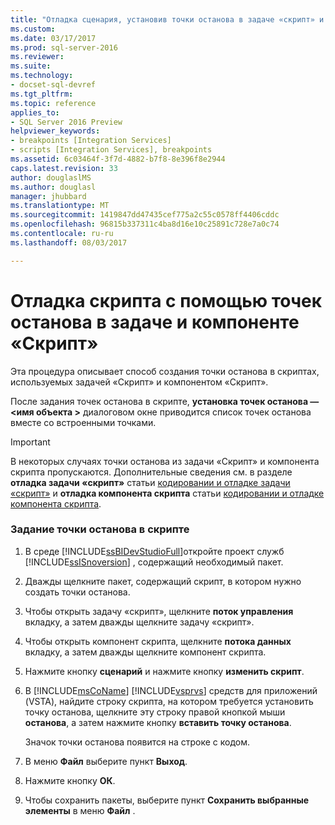 ```yaml
---
title: "Отладка сценария, установив точки останова в задаче «скрипт» и компоненте скрипта | Документы Microsoft"
ms.custom: 
ms.date: 03/17/2017
ms.prod: sql-server-2016
ms.reviewer: 
ms.suite: 
ms.technology:
- docset-sql-devref
ms.tgt_pltfrm: 
ms.topic: reference
applies_to:
- SQL Server 2016 Preview
helpviewer_keywords:
- breakpoints [Integration Services]
- scripts [Integration Services], breakpoints
ms.assetid: 6c03464f-3f7d-4882-b7f8-8e396f8e2944
caps.latest.revision: 33
author: douglaslMS
ms.author: douglasl
manager: jhubbard
ms.translationtype: MT
ms.sourcegitcommit: 1419847dd47435cef775a2c55c0578ff4406cddc
ms.openlocfilehash: 96815b337311c4ba8d16e10c25891c728e7a0c74
ms.contentlocale: ru-ru
ms.lasthandoff: 08/03/2017

---
```

# <a name="debug-a-script-by-setting-breakpoints-in-a-script-task-and-script-component"></a>Отладка скрипта с помощью точек останова в задаче и компоненте «Скрипт»
  Эта процедура описывает способ создания точки останова в скриптах, используемых задачей «Скрипт» и компонентом «Скрипт».  
  
 После задания точек останова в скрипте, **установка точек останова — \<имя объекта >** диалоговом окне приводится список точек останова вместе со встроенными точками.  
  
> [!IMPORTANT]  
>  В некоторых случаях точки останова из задачи «Скрипт» и компонента скрипта пропускаются. Дополнительные сведения см. в разделе **отладка задачи «скрипт»** статьи [кодировании и отладке задачи «скрипт»](../../integration-services/extending-packages-scripting/task/coding-and-debugging-the-script-task.md) и **отладка компонента скрипта** статьи [кодировании и отладке компонента скрипта](../../integration-services/extending-packages-scripting/data-flow-script-component/coding-and-debugging-the-script-component.md).  
  
### <a name="to-set-a-breakpoint-in-script"></a>Задание точки останова в скрипте  
  
1.  В среде [!INCLUDE[ssBIDevStudioFull](../../includes/ssbidevstudiofull-md.md)]откройте проект служб [!INCLUDE[ssISnoversion](../../includes/ssisnoversion-md.md)] , содержащий необходимый пакет.  
  
2.  Дважды щелкните пакет, содержащий скрипт, в котором нужно создать точки останова.  
  
3.  Чтобы открыть задачу «скрипт», щелкните **поток управления** вкладку, а затем дважды щелкните задачу «скрипт».  
  
4.  Чтобы открыть компонент скрипта, щелкните **потока данных** вкладку, а затем дважды щелкните компонент скрипта.  
  
5.  Нажмите кнопку **сценарий** и нажмите кнопку **изменить скрипт**.  
  
6.  В [!INCLUDE[msCoName](../../includes/msconame-md.md)] [!INCLUDE[vsprvs](../../includes/vsprvs-md.md)] средств для приложений (VSTA), найдите строку скрипта, на котором требуется установить точку останова, щелкните эту строку правой кнопкой мыши **останова**, а затем нажмите кнопку **вставить точку останова**.  
  
     Значок точки останова появится на строке с кодом.  
  
7.  В меню **Файл** выберите пункт **Выход**.  
  
8.  Нажмите кнопку **ОК**.  
  
9. Чтобы сохранить пакеты, выберите пункт **Сохранить выбранные элементы** в меню **Файл** .  
  
  
